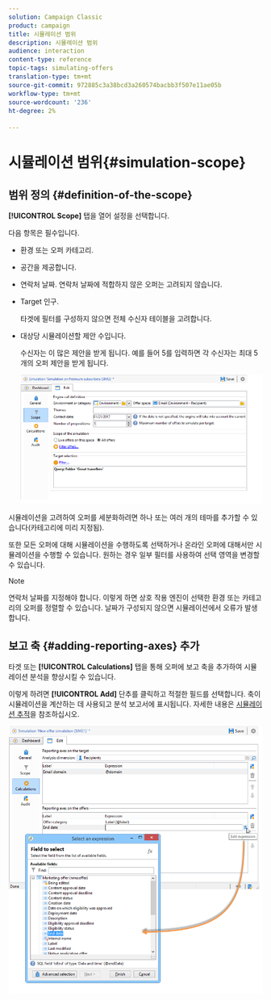 ```yaml
---
solution: Campaign Classic
product: campaign
title: 시뮬레이션 범위
description: 시뮬레이션 범위
audience: interaction
content-type: reference
topic-tags: simulating-offers
translation-type: tm+mt
source-git-commit: 972885c3a38bcd3a260574bacbb3f507e11ae05b
workflow-type: tm+mt
source-wordcount: '236'
ht-degree: 2%

---
```



# 시뮬레이션 범위{#simulation-scope}

## 범위 정의 {#definition-of-the-scope}

**[!UICONTROL Scope]** 탭을 열어 설정을 선택합니다.

다음 항목은 필수입니다.

* 환경 또는 오퍼 카테고리.
* 공간을 제공합니다.
* 연락처 날짜. 연락처 날짜에 적합하지 않은 오퍼는 고려되지 않습니다.
* Target 인구.

   타겟에 필터를 구성하지 않으면 전체 수신자 테이블을 고려합니다.

* 대상당 시뮬레이션할 제안 수입니다.

   수신자는 이 많은 제안을 받게 됩니다. 예를 들어 5를 입력하면 각 수신자는 최대 5개의 오퍼 제안을 받게 됩니다.

   ![](assets/offer_simulation_009.png)

시뮬레이션을 고려하여 오퍼를 세분화하려면 하나 또는 여러 개의 테마를 추가할 수 있습니다(카테고리에 미리 지정됨).

또한 모든 오퍼에 대해 시뮬레이션을 수행하도록 선택하거나 온라인 오퍼에 대해서만 시뮬레이션을 수행할 수 있습니다. 원하는 경우 일부 필터를 사용하여 선택 영역을 변경할 수 있습니다.

>[!NOTE]
>
>연락처 날짜를 지정해야 합니다. 이렇게 하면 상호 작용 엔진이 선택한 환경 또는 카테고리의 오퍼를 정렬할 수 있습니다. 날짜가 구성되지 않으면 시뮬레이션에서 오류가 발생합니다.

## 보고 축 {#adding-reporting-axes} 추가

타겟 또는 **[!UICONTROL Calculations]** 탭을 통해 오퍼에 보고 축을 추가하여 시뮬레이션 분석을 향상시킬 수 있습니다.

이렇게 하려면 **[!UICONTROL Add]** 단추를 클릭하고 적절한 필드를 선택합니다. 축이 시뮬레이션을 계산하는 데 사용되고 분석 보고서에 표시됩니다. 자세한 내용은 [시뮬레이션 추적](../../interaction/using/simulation-tracking.md)을 참조하십시오.

![](assets/offer_simulation_011.png)

